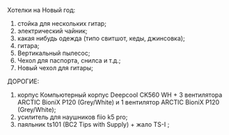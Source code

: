 Хотелки на Новый год:
1. стойка для нескольких гитар;
2. электрический чайник;
3. какая нибудь одежда (типо свитшот, кеды, джинсовка);
4. гитара;
5. Вертикальный пылесос;
6. Чехол для паспорта, снилса и т.д.;
7. Новый чехол для гитары;

ДОРОГИЕ:
1. корпус Компьютерный корпус Deepcool CK560 WH + 3 вентилятора ARCTIC BioniX P120 (Grey/White) и 1 вентилятор ARCTIC BioniX P120 (Grey/White);
2. усилитель для наушников fiio k5 pro;
3. паяльник ts101 (BC2 Tips with Supply) + жало TS-I ;
